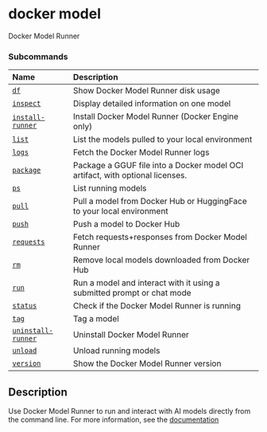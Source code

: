 # docker model

<!---MARKER_GEN_START-->
Docker Model Runner

### Subcommands

| Name                                            | Description                                                                   |
|:------------------------------------------------|:------------------------------------------------------------------------------|
| [`df`](model_df.md)                             | Show Docker Model Runner disk usage                                           |
| [`inspect`](model_inspect.md)                   | Display detailed information on one model                                     |
| [`install-runner`](model_install-runner.md)     | Install Docker Model Runner (Docker Engine only)                              |
| [`list`](model_list.md)                         | List the models pulled to your local environment                              |
| [`logs`](model_logs.md)                         | Fetch the Docker Model Runner logs                                            |
| [`package`](model_package.md)                   | Package a GGUF file into a Docker model OCI artifact, with optional licenses. |
| [`ps`](model_ps.md)                             | List running models                                                           |
| [`pull`](model_pull.md)                         | Pull a model from Docker Hub or HuggingFace to your local environment         |
| [`push`](model_push.md)                         | Push a model to Docker Hub                                                    |
| [`requests`](model_requests.md)                 | Fetch requests+responses from Docker Model Runner                             |
| [`rm`](model_rm.md)                             | Remove local models downloaded from Docker Hub                                |
| [`run`](model_run.md)                           | Run a model and interact with it using a submitted prompt or chat mode        |
| [`status`](model_status.md)                     | Check if the Docker Model Runner is running                                   |
| [`tag`](model_tag.md)                           | Tag a model                                                                   |
| [`uninstall-runner`](model_uninstall-runner.md) | Uninstall Docker Model Runner                                                 |
| [`unload`](model_unload.md)                     | Unload running models                                                         |
| [`version`](model_version.md)                   | Show the Docker Model Runner version                                          |



<!---MARKER_GEN_END-->

## Description

Use Docker Model Runner to run and interact with AI models directly from the command line.
For more information, see the [documentation](https://docs.docker.com/ai/model-runner/)
